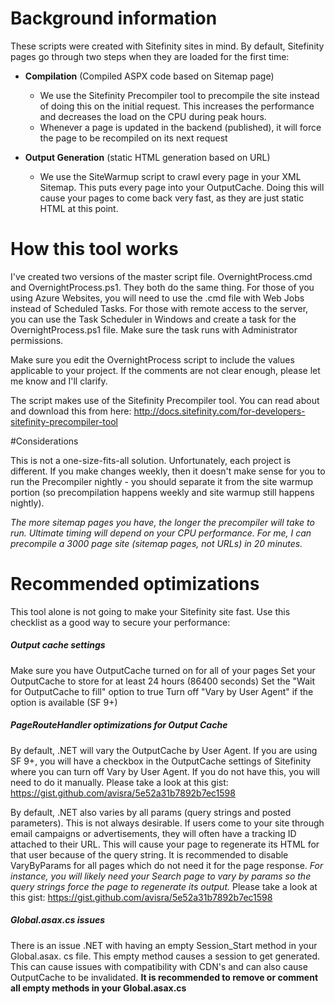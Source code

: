 # Background information

These scripts were created with Sitefinity sites in mind. By default, Sitefinity pages go through two steps when they are loaded for the first time:

* **Compilation** (Compiled ASPX code based on Sitemap page)
    * We use the Sitefinity Precompiler tool to precompile the site instead of doing this on the initial request. This increases the performance and decreases the load on the CPU during peak hours.
    * Whenever a page is updated in the backend (published), it will force the page to be recompiled on its next request
    
* **Output Generation** (static HTML generation based on URL)
    * We use the SiteWarmup script to crawl every page in your XML Sitemap. This puts every page into your OutputCache. Doing this will cause your pages to come back very fast, as they are just static HTML at this point.

# How this tool works

I've created two versions of the master script file. OvernightProcess.cmd and OvernightProcess.ps1. They both do the same thing. For those of you using Azure Websites, you will need to use the .cmd file with Web Jobs instead of Scheduled Tasks. For those with remote access to the server, you can use the Task Scheduler in Windows and create a task for the OvernightProcess.ps1 file. Make sure the task runs with Administrator permissions.

Make sure you edit the OvernightProcess script to include the values applicable to your project. If the comments are not clear enough, please let me know and I'll clarify.

The script makes use of the Sitefinity Precompiler tool. You can read about and download this from here: http://docs.sitefinity.com/for-developers-sitefinity-precompiler-tool

#Considerations

This is not a one-size-fits-all solution. Unfortunately, each project is different. If you make changes weekly, then it doesn't make sense for you to run the Precompiler nightly - you should separate it from the site warmup portion (so precompilation happens weekly and site warmup still happens nightly).

*The more sitemap pages you have, the longer the precompiler will take to run. Ultimate timing will depend on your CPU performance. For me, I can precompile a 3000 page site (sitemap pages, not URLs) in 20 minutes.*

# Recommended optimizations

This tool alone is not going to make your Sitefinity site fast. Use this checklist as a good way to secure your performance:

##### Output cache settings

Make sure you have OutputCache turned on for all of your pages
Set your OutputCache to store for at least 24 hours (86400 seconds)
Set the "Wait for OutputCache to fill" option to true
Turn off "Vary by User Agent" if the option is available (SF 9+)

##### PageRouteHandler optimizations for Output Cache

By default, .NET will vary the OutputCache by User Agent. If you are using SF 9+, you will have a checkbox in the OutputCache settings of Sitefinity where you can turn off Vary by User Agent. If you do not have this, you will need to do it manually. Please take a look at this gist: https://gist.github.com/avisra/5e52a31b7892b7ec1598

By default, .NET also varies by all params (query strings and posted parameters). This is not always desirable. If users come to your site through email campaigns or advertisements, they will often have a tracking ID attached to their URL. This will cause your page to regenerate its HTML for that user because of the query string. It is recommended to disable VaryByParams for all pages which do not need it for the page response. *For instance, you will likely need your Search page to vary by params so the query strings force the page to regenerate its output.* Please take a look at this gist: https://gist.github.com/avisra/5e52a31b7892b7ec1598

##### Global.asax.cs issues

There is an issue .NET with having an empty Session_Start method in your Global.asax. cs file. This empty method causes a session to get generated. This can cause issues with compatibility with CDN's and can also cause OutputCache to be invalidated. **It is recommended to remove or comment all empty methods in your Global.asax.cs**